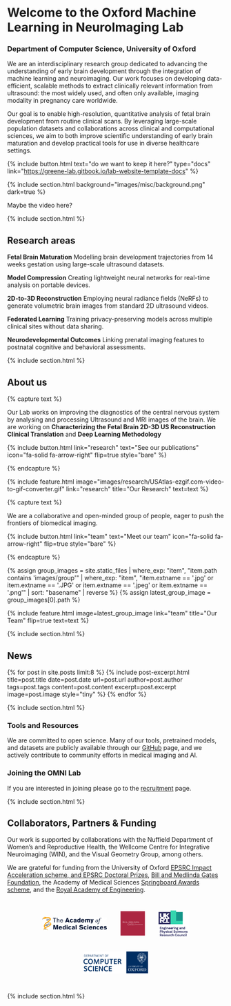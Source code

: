 ---
---

# Welcome to the Oxford Machine Learning in NeuroImaging Lab

### Department of Computer Science, University of Oxford

We are an interdisciplinary research group dedicated to advancing the understanding of early brain development through the integration of machine learning and neuroimaging. Our work focuses on developing data-efficient, scalable methods to extract clinically relevant information from ultrasound: the most widely used, and often only available, imaging modality in pregnancy care worldwide.

Our goal is to enable high-resolution, quantitative analysis of fetal brain development from routine clinical scans. By leveraging large-scale population datasets and collaborations across clinical and computational sciences, we aim to both improve scientific understanding of early brain maturation and develop practical tools for use in diverse healthcare settings.

{%
  include button.html
  text="do we want to keep it here?"
  type="docs"
  link="https://greene-lab.gitbook.io/lab-website-template-docs"
%}

{% include section.html background="images/misc/background.png" dark=true %}

Maybe the video here?

{% include section.html %}

## Research areas

**Fetal Brain Maturation**
Modelling brain development trajectories from 14 weeks gestation using large-scale ultrasound datasets.

**Model Compression**
Creating lightweight neural networks for real-time analysis on portable devices.

**2D-to-3D Reconstruction**
Employing neural radiance fields (NeRFs) to generate volumetric brain images from standard 2D ultrasound videos.

**Federated Learning**
Training privacy-preserving models across multiple clinical sites without data sharing.

**Neurodevelopmental Outcomes**
Linking prenatal imaging features to postnatal cognitive and behavioral assessments.

{% include section.html %}

## About us

{% capture text %}

Our Lab works on improving the diagnostics of the central nervous system by analysing and processing Ultrasound and MRI images of the brain. We are working on **Characterizing the Fetal Brain 2D-3D US Reconstruction Clinical Translation** and **Deep Learning Methodology**

{%
  include button.html
  link="research"
  text="See our publications"
  icon="fa-solid fa-arrow-right"
  flip=true
  style="bare"
%}

{% endcapture %}

{%
  include feature.html
  image="images/research/USAtlas-ezgif.com-video-to-gif-converter.gif"
  link="research"
  title="Our Research"
  text=text
%}

{% capture text %}

We are a collaborative and open-minded group of people, eager to push the frontiers of biomedical imaging.

{%
  include button.html
  link="team"
  text="Meet our team"
  icon="fa-solid fa-arrow-right"
  flip=true
  style="bare"
%}

{% endcapture %}

{% assign group_images = site.static_files | where_exp: "item", "item.path contains 'images/group'" | where_exp: "item", "item.extname == '.jpg' or item.extname == '.JPG' or item.extname == '.jpeg' or item.extname == '.png'" | sort: "basename" | reverse %}
{% assign latest_group_image = group_images[0].path %}

{%
  include feature.html
  image=latest_group_image
  link="team"
  title="Our Team"
  flip=true
  text=text
%}

{% include section.html %}

## News

{% for post in site.posts limit:8 %}
{% include post-excerpt.html
    title=post.title
    date=post.date
    url=post.url
    author=post.author
    tags=post.tags
    content=post.content
    excerpt=post.excerpt
    image=post.image
    style="tiny"
  %}
{% endfor %}

{% include section.html %}

### Tools and Resources

We are committed to open science. Many of our tools, pretrained models, and datasets are publicly available through our [GitHub](https://github.com/oxford-omni-lab) page, and we actively contribute to community efforts in medical imaging and AI.

### Joining the OMNI Lab

If you are interested in joining please go to the [recruitment](recruitment) page.

{% include section.html %}

## Collaborators, Partners & Funding

Our work is supported by collaborations with the Nuffield Department of Women’s and Reproductive Health, the Wellcome Centre for Integrative Neuroimaging (WIN), and the Visual Geometry Group, among others.

We are grateful for funding from the University of Oxford [EPSRC Impact Acceleration scheme, and EPSRC Doctoral Prizes](https://www.ukri.org/councils/epsrc/), [Bill and Medlinda Gates Foundation](https://www.gatesfoundation.org/), the Academy of Medical Sciences [Springboard Awards scheme](https://acmedsci.ac.uk/), and the [Royal Academy of Engineering](https://raeng.org.uk/).

<div style="display: flex; flex-wrap: wrap; justify-content: center; align-items: center; gap: 30px; margin: 40px 0;">
  <img src="images/partners/Logo_AMS.jpeg" alt="AMS" style="height: 60px; max-width: 150px; object-fit: contain;">
  <img src="images/partners/Logo_BMFG.png" alt="BMFG" style="height: 60px; max-width: 150px; object-fit: contain;">
  <img src="images/partners/Logo_EPSRC.png" alt="EPSRC" style="height: 60px; max-width: 150px; object-fit: contain;">
  <img src="images/partners/Logo_OxfordCS.jpeg" alt="Oxford Computer Science" style="height: 60px; max-width: 150px; object-fit: contain;">
</div>

{% include section.html %}
